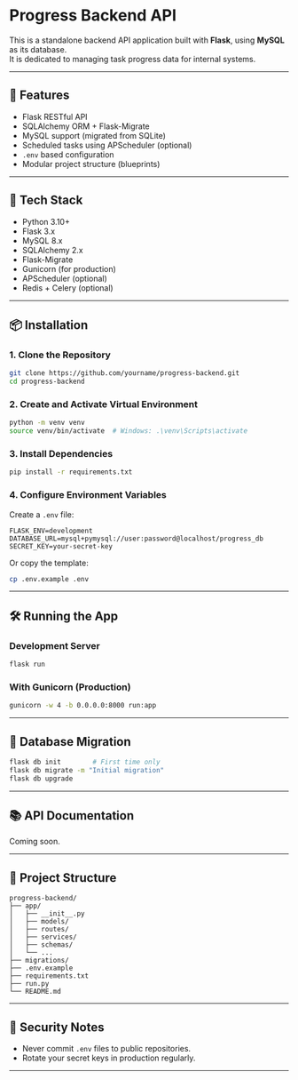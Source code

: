# Progress Backend API

This is a standalone backend API application built with **Flask**, using **MySQL** as its database.  
It is dedicated to managing task progress data for internal systems.

---

## 🚀 Features

- Flask RESTful API
- SQLAlchemy ORM + Flask-Migrate
- MySQL support (migrated from SQLite)
- Scheduled tasks using APScheduler (optional)
- `.env` based configuration
- Modular project structure (blueprints)

---

## 🧱 Tech Stack

- Python 3.10+
- Flask 3.x
- MySQL 8.x
- SQLAlchemy 2.x
- Flask-Migrate
- Gunicorn (for production)
- APScheduler (optional)
- Redis + Celery (optional)

---

## 📦 Installation

### 1. Clone the Repository

```bash
git clone https://github.com/yourname/progress-backend.git
cd progress-backend
```

### 2. Create and Activate Virtual Environment

```bash
python -m venv venv
source venv/bin/activate  # Windows: .\venv\Scripts\activate
```

### 3. Install Dependencies

```bash
pip install -r requirements.txt
```

### 4. Configure Environment Variables

Create a `.env` file:

```env
FLASK_ENV=development
DATABASE_URL=mysql+pymysql://user:password@localhost/progress_db
SECRET_KEY=your-secret-key
```

Or copy the template:

```bash
cp .env.example .env
```

---

## 🛠 Running the App

### Development Server

```bash
flask run
```

### With Gunicorn (Production)

```bash
gunicorn -w 4 -b 0.0.0.0:8000 run:app
```

---

## 🔧 Database Migration

```bash
flask db init        # First time only
flask db migrate -m "Initial migration"
flask db upgrade
```

---

## 📚 API Documentation

Coming soon.

---

## 📂 Project Structure

```
progress-backend/
├── app/
│   ├── __init__.py
│   ├── models/
│   ├── routes/
│   ├── services/
│   ├── schemas/
│   └── ...
├── migrations/
├── .env.example
├── requirements.txt
├── run.py
└── README.md
```

---

## 🔐 Security Notes

- Never commit `.env` files to public repositories.
- Rotate your secret keys in production regularly.

---



